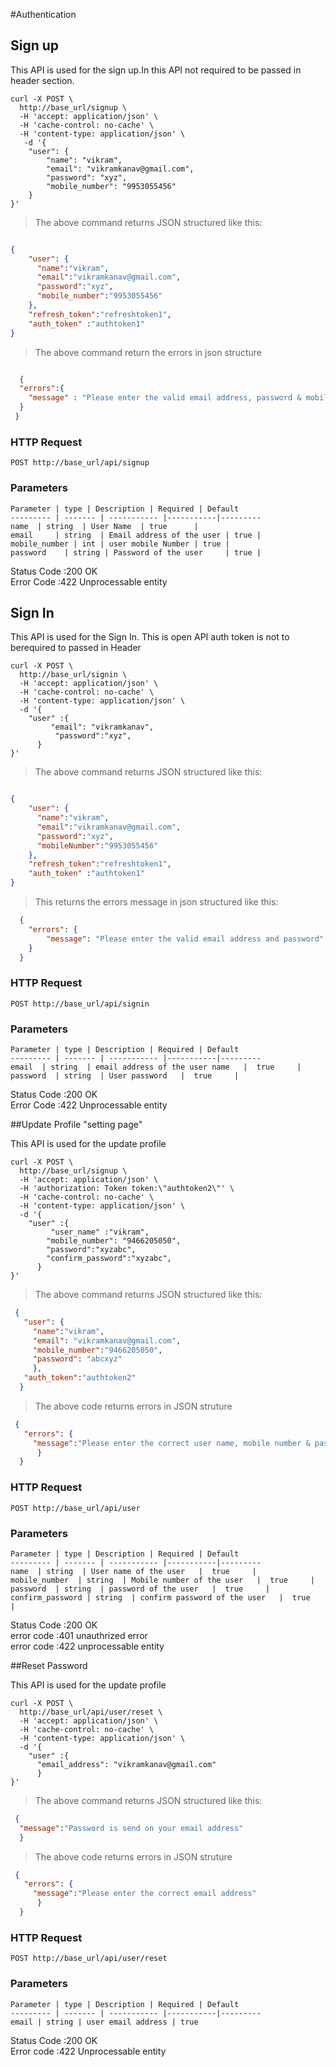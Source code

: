 #Authentication

## Sign up 

This API is used for the sign up.In this API not required to be passed in header section.

```shell
curl -X POST \
  http://base_url/signup \
  -H 'accept: application/json' \
  -H 'cache-control: no-cache' \
  -H 'content-type: application/json' \
   -d '{
	"user": {
		"name": "vikram",
		"email": "vikramkanav@gmail.com",
		"password": "xyz",
		"mobile_number": "9953055456"
	}
}'
```
>The above command returns JSON structured like this:

```json

{
    "user": {
      "name":"vikram",
      "email":"vikramkanav@gmail.com",
      "password":"xyz",
      "mobile_number":"9953055456"
    },
    "refresh_token":"refreshtoken1",
    "auth_token" :"authtoken1"
}
```

>The above command return the errors in json structure

```json

  {
  "errors":{
    "message" : "Please enter the valid email address, password & mobile number"
  }
 }
```

### HTTP Request

`POST http://base_url/api/signup`
 
### Parameters

    Parameter | type | Description | Required |	Default
    --------- | ------- | ----------- |-----------|---------
    name  | string  | User Name  | true      |
    email     | string  | Email address of the user | true |
    mobile_number | int | user mobile Number | true |
    password    | string | Password of the user     | true | 
    
<aside class="success">Status Code :200 OK </aside>
<aside class="warning">Error Code  :422 Unprocessable entity</aside>

## Sign In

This API is used for the Sign In. This is open API auth token is not to berequired to passed in Header

```shell
curl -X POST \
  http://base_url/signin \
  -H 'accept: application/json' \
  -H 'cache-control: no-cache' \
  -H 'content-type: application/json' \
  -d '{
	"user" :{
		 "email": "vikramkanav",
	      "password":"xyz",
	  }
}'
```

>The above command returns JSON structured like this:

```json

{
    "user": {
      "name":"vikram",
      "email":"vikramkanav@gmail.com",
      "password":"xyz",
      "mobileNumber":"9953055456"
    },
    "refresh_token":"refreshtoken1",
    "auth_token" :"authtoken1"
}

```
> This returns the errors message in json  structured like this:

```json
  {
  	"errors": {
  		"message": "Please enter the valid email address and password"
  	}
  }
```


### HTTP Request

`POST http://base_url/api/signin`
 
### Parameters

    Parameter | type | Description | Required |	Default
    --------- | ------- | ----------- |-----------|---------
    email  | string  | email address of the user name   |  true     |
    password  | string  | User password   |  true     |


<aside class="success">Status Code :200 OK </aside>
<aside class="warning">Error Code  :422 Unprocessable entity</aside>
    
##Update Profile "setting page"

This API is used for the update profile 

```shell
curl -X POST \
  http://base_url/signup \
  -H 'accept: application/json' \
  -H 'authorization: Token token:\"authtoken2\"' \
  -H 'cache-control: no-cache' \
  -H 'content-type: application/json' \
  -d '{
	"user" :{
		 "user_name" :"vikram",
		"mobile_number": "9466205050",
	    "password":"xyzabc",
	    "confirm_password":"xyzabc",
	  }
}'
```

>The above command returns JSON structured like this:

```json
 {
   "user": {
     "name":"vikram",
     "email": "vikramkanav@gmail.com",
     "mobile_number":"9466205050",
     "password": "abcxyz"  
     },
   "auth_token":"authtoken2"  
  }
```
>The above code returns errors in JSON struture 

```json
 {
   "errors": {
     "message":"Please enter the correct user name, mobile number & password"
      }
  }
```
### HTTP Request

`POST http://base_url/api/user`

### Parameters

    Parameter | type | Description | Required |	Default
    --------- | ------- | ----------- |-----------|---------
    name  | string  | User name of the user   |  true     |
    mobile_number  | string  | Mobile number of the user   |  true     |
    password  | string  | password of the user   |  true     |
    confirm_password | string  | confirm password of the user   |  true     |
    
<aside class="success">Status Code :200 OK </aside>
<aside class="warning">error code  :401 unauthrized error </aside>
<aside class="warning">error code  :422 unprocessable entity </aside>


##Reset Password 

This API is used for the update profile 

```shell
curl -X POST \
  http://base_url/api/user/reset \
  -H 'accept: application/json' \
  -H 'cache-control: no-cache' \
  -H 'content-type: application/json' \
  -d '{
	"user" :{
      "email_address": "vikramkanav@gmail.com"
	  }
}'
```

>The above command returns JSON structured like this:

```json
 {
  "message":"Password is send on your email address"
  }
```
>The above code returns errors in JSON struture 

```json
 {
   "errors": {
     "message":"Please enter the correct email address" 
      }
  }
```
### HTTP Request

`POST http://base_url/api/user/reset`

### Parameters

    Parameter | type | Description | Required |	Default
    --------- | ------- | ----------- |-----------|---------
    email | string | user email address | true
    
     
<aside class="success">Status Code :200 OK </aside>
<aside class="warning">Error code  :422 Unprocessable entity </aside>
